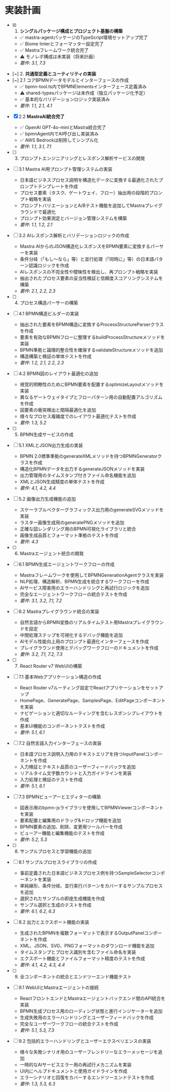 # 実装計画

- [x] 1. **シングルパッケージ構成とプロジェクト基盤の構築**
  - ✅ mastra-agentパッケージのTypeScript環境セットアップ完了
  - ✅ Biome linterとフォーマッター設定完了
  - ✅ Mastraフレームワーク統合完了
  - ⚠️ モノレポ構成は未実装（将来計画）
  - _要件: 3.1, 7.3_

- [~] 2. **共通型定義とユーティリティの実装**
- [~] 2.1 コアBPMNデータモデルとインターフェースの作成
  - ✅ bpmn-tool.ts内でBPMNElementsインターフェース定義済み
  - ⚠️ shared-typesパッケージは未作成（独立パッケージ化予定）
  - ✅ 基本的なバリデーションロジック実装済み
  - _要件: 1.1, 2.1, 4.1_

- [x] 2.2 **MastraAI統合完了**
  - ✅ OpenAI GPT-4o-miniとMastra統合完了
  - ✅ bpmnAgent内でAI呼び出し実装済み
  - ✅ AWS Bedrockは削除してシンプル化
  - _要件: 1.1, 3.1, 7.1_

- [ ] 3. プロンプトエンジニアリングとレスポンス解析サービスの開発
- [ ] 3.1 Mastra AI用プロンプト管理システムの実装
  - 日本語ビジネスプロセス説明を構造化データに変換する最適化されたプロンプトテンプレートを作成
  - プロセス要素（タスク、ゲートウェイ、フロー）抽出用の段階的プロンプト戦略を実装
  - プロンプトバリエーションとA/Bテスト機能を追加してMastraプレイグラウンドで最適化
  - プロンプト効果測定とバージョン管理システムを構築
  - _要件: 1.1, 1.2, 2.1_

- [ ] 3.2 AIレスポンス解析とバリデーションロジックの作成
  - Mastra AIからのJSON構造化レスポンスをBPMN要素に変換するパーサーを実装
  - 条件分岐（「もし〜なら」等）と並行処理（「同時に」等）の日本語パターン認識ロジックを作成
  - AIレスポンスの不完全性や曖昧性を検出し、再プロンプト戦略を実装
  - 抽出されたプロセス要素の妥当性検証と信頼度スコアリングシステムを構築
  - _要件: 2.1, 2.2, 2.3_

- [ ] 4. プロセス構造パーサーの構築
- [ ] 4.1 BPMN構造ビルダーの実装
  - 抽出された要素をBPMN構造に変換するProcessStructureParserクラスを作成
  - 要素を有効なBPMNフローに整理するbuildProcessStructureメソッドを実装
  - BPMN準拠と論理的整合性を確保するvalidateStructureメソッドを追加
  - 構造構築と検証の単体テストを作成
  - _要件: 1.2, 2.1, 2.2, 2.3_

- [ ] 4.2 BPMN図のレイアウト最適化の追加
  - 視覚的明瞭性のためにBPMN要素を配置するoptimizeLayoutメソッドを実装
  - 異なるゲートウェイタイプとフローパターン用の自動配置アルゴリズムを作成
  - 図要素の衝突検出と間隔最適化を追加
  - 様々なプロセス複雑度でのレイアウト最適化テストを作成
  - _要件: 1.3, 5.2_

- [ ] 5. BPMN生成サービスの作成
- [ ] 5.1 XMLとJSON出力生成の実装
  - BPMN 2.0標準準拠のgenerateXMLメソッドを持つBPMNGeneratorクラスを作成
  - 構造化BPMNデータを出力するgenerateJSONメソッドを実装
  - 出力管理用のタイムスタンプ付きファイル命名機能を追加
  - XMLとJSON生成精度の単体テストを作成
  - _要件: 4.1, 4.2, 4.4_

- [ ] 5.2 画像出力生成機能の追加
  - スケーラブルベクターグラフィックス出力用のgenerateSVGメソッドを実装
  - ラスター画像生成用のgeneratePNGメソッドを追加
  - 正確な図レンダリング用のBPMN可視化ライブラリと統合
  - 画像生成品質とフォーマット準拠のテストを作成
  - _要件: 4.3_

- [ ] 6. Mastraエージェント統合の開発
- [ ] 6.1 BPMN生成エージェントワークフローの作成
  - Mastraフレームワークを使用してBPMNGenerationAgentクラスを実装
  - NLP処理、構造解析、BPMN生成を統合するワークフローを作成
  - AIサービス障害用のエラーハンドリングと再試行ロジックを追加
  - 完全なエージェントワークフローの統合テストを作成
  - _要件: 3.1, 3.2, 7.1, 7.2_

- [ ] 6.2 Mastraプレイグラウンド統合の実装
  - 自然言語からBPMN変換のリアルタイムテスト用Mastraプレイグラウンドを設定
  - 中間処理ステップを可視化するデバッグ機能を追加
  - AIモデル性能向上用のプロンプト最適化インターフェースを作成
  - プレイグラウンド使用とデバッグワークフローのドキュメントを作成
  - _要件: 3.2, 7.1, 7.2, 7.3_

- [ ] 7. React Router v7 WebUIの構築
- [ ] 7.1 基本Webアプリケーション構造の作成
  - React Router v7ルーティング設定でReactアプリケーションをセットアップ
  - HomePage、GeneratePage、SamplesPage、EditPageコンポーネントを実装
  - ナビゲーションと適切なルーティングを含むレスポンシブレイアウトを作成
  - 基本UI機能のコンポーネントテストを作成
  - _要件: 5.1, 6.1_

- [ ] 7.2 自然言語入力インターフェースの実装
  - 日本語プロセス説明入力用のテキストエリアを持つInputPanelコンポーネントを作成
  - 入力検証とテキスト品質のユーザーフィードバックを追加
  - リアルタイム文字数カウントと入力ガイドラインを実装
  - 入力処理と検証のテストを作成
  - _要件: 5.1, 6.1_

- [ ] 7.3 BPMNビューアーとエディターの構築
  - 図表示用のbpmn-jsライブラリを使用してBPMNViewerコンポーネントを実装
  - 要素配置と編集用のドラッグ&ドロップ機能を追加
  - BPMN要素の追加、削除、変更用ツールバーを作成
  - ビューアー機能と編集機能のテストを作成
  - _要件: 5.2, 5.3_

- [ ] 8. サンプルプロセスと学習機能の追加
- [ ] 8.1 サンプルプロセスライブラリの作成
  - 事前定義された日本語ビジネスプロセス例を持つSampleSelectorコンポーネントを実装
  - 単純線形、条件分岐、並行実行パターンをカバーするサンプルプロセスを追加
  - 選択されたサンプルの即座生成機能を作成
  - サンプル選択と生成のテストを作成
  - _要件: 6.1, 6.2, 6.3_

- [ ] 8.2 出力とエクスポート機能の実装
  - 生成されたBPMNを複数フォーマットで表示するOutputPanelコンポーネントを作成
  - XML、JSON、SVG、PNGフォーマットのダウンロード機能を追加
  - タイムスタンプとプロセス識別を含むファイル命名を実装
  - エクスポート機能とファイルフォーマット精度のテストを作成
  - _要件: 4.1, 4.2, 4.3, 4.4_

- [ ] 9. 全コンポーネントの統合とエンドツーエンド機能テスト
- [ ] 9.1 WebUIとMastraエージェントの接続
  - ReactフロントエンドとMastraエージェントバックエンド間のAPI統合を実装
  - BPMN生成プロセス用のローディング状態と進行インジケーターを追加
  - 生成失敗用のエラーハンドリングとユーザーフィードバックを作成
  - 完全なユーザーワークフローの統合テストを作成
  - _要件: 5.1, 5.3, 7.3_

- [ ] 9.2 包括的エラーハンドリングとユーザーエクスペリエンスの実装
  - 様々な失敗シナリオ用のユーザーフレンドリーなエラーメッセージを追加
  - 一時的なAIサービスエラー用の再試行メカニズムを実装
  - UI内にヘルプドキュメントと使用ガイドラインを作成
  - エラーシナリオと回復をカバーするエンドツーエンドテストを作成
  - _要件: 1.3, 5.3, 6.3_